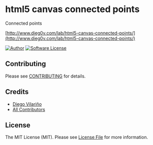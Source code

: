# html5 canvas connected points

Connected points

[http://www.dieg0v.com/lab/html5-canvas-connected-points/](http://www.dieg0v.com/lab/html5-canvas-connected-points/)

[![Author](http://img.shields.io/badge/author-@dieg0v-blue.svg?style=flat-square)](https://twitter.com/dieg0v)
[![Software License](https://img.shields.io/badge/license-MIT-brightgreen.svg?style=flat-square)](LICENSE.md)

## Contributing

Please see [CONTRIBUTING](https://github.com/dieg0v/txiki-router/blob/master/CONTRIBUTING.md) for details.

## Credits

- [Diego Vilariño](https://github.com/dieg0v)
- [All Contributors](https://github.com/dieg0v/txiki-router/contributors)

## License

The MIT License (MIT). Please see [License File](https://github.com/dieg0v/txiki-router/blob/master/LICENSE.md) for more information.
